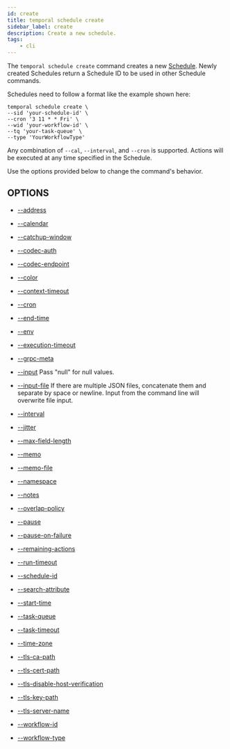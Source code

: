 ```yaml
---
id: create
title: temporal schedule create
sidebar_label: create
description: Create a new schedule.
tags:
	- cli
---
```



The `temporal schedule create` command creates a new [Schedule](/workflows#schedule).
Newly created Schedules return a Schedule ID to be used in other Schedule commands.

Schedules need to follow a format like the example shown here:
```
temporal schedule create \
--sid 'your-schedule-id' \
--cron '3 11 * * Fri' \
--wid 'your-workflow-id' \
--tq 'your-task-queue' \
--type 'YourWorkflowType'
```

Any combination of `--cal`, `--interval`, and `--cron` is supported.
Actions will be executed at any time specified in the Schedule.

Use the options provided below to change the command's behavior.

## OPTIONS

- [--address](/cmd-options/address)

- [--calendar](/cmd-options/calendar)

- [--catchup-window](/cmd-options/catchup-window)

- [--codec-auth](/cmd-options/codec-auth)

- [--codec-endpoint](/cmd-options/codec-endpoint)

- [--color](/cmd-options/color)

- [--context-timeout](/cmd-options/context-timeout)

- [--cron](/cmd-options/cron)

- [--end-time](/cmd-options/end-time)

- [--env](/cmd-options/env)

- [--execution-timeout](/cmd-options/execution-timeout)

- [--grpc-meta](/cmd-options/grpc-meta)

- [--input](/cmd-options/input)
Pass "null" for null values.

- [--input-file](/cmd-options/input-file)
If there are multiple JSON files, concatenate them and separate by space or newline.
Input from the command line will overwrite file input.

- [--interval](/cmd-options/interval)

- [--jitter](/cmd-options/jitter)

- [--max-field-length](/cmd-options/max-field-length)

- [--memo](/cmd-options/memo)

- [--memo-file](/cmd-options/memo-file)

- [--namespace](/cmd-options/namespace)

- [--notes](/cmd-options/notes)

- [--overlap-policy](/cmd-options/overlap-policy)

- [--pause](/cmd-options/pause)

- [--pause-on-failure](/cmd-options/pause-on-failure)

- [--remaining-actions](/cmd-options/remaining-actions)

- [--run-timeout](/cmd-options/run-timeout)

- [--schedule-id](/cmd-options/schedule-id)

- [--search-attribute](/cmd-options/search-attribute)

- [--start-time](/cmd-options/start-time)

- [--task-queue](/cmd-options/task-queue)

- [--task-timeout](/cmd-options/task-timeout)

- [--time-zone](/cmd-options/time-zone)

- [--tls-ca-path](/cmd-options/tls-ca-path)

- [--tls-cert-path](/cmd-options/tls-cert-path)

- [--tls-disable-host-verification](/cmd-options/tls-disable-host-verification)

- [--tls-key-path](/cmd-options/tls-key-path)

- [--tls-server-name](/cmd-options/tls-server-name)

- [--workflow-id](/cmd-options/workflow-id)

- [--workflow-type](/cmd-options/workflow-type)


